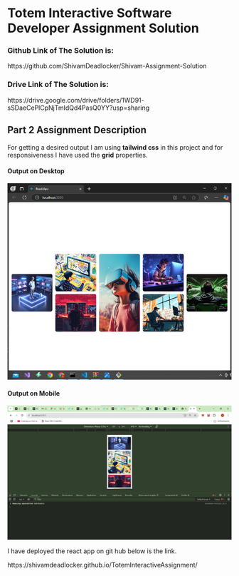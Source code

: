 # Totem Interactive Software Developer Assignment Solution

<h3>Github Link of The Solution is:  </h3>
  <link>https://github.com/ShivamDeadlocker/Shivam-Assignment-Solution<link> 
  
<h3>Drive Link of The Solution is:  </h3>
  <link>https://drive.google.com/drive/folders/1WD91-sSDaeCePlCpNjTmIdQd4PasQ0YY?usp=sharing<link> 

<h2>Part 2 Assignment Description</h2>
<p>For getting a desired output I am using <b>tailwind css</b> in this project and for responsiveness I have used the <b>grid</b> properties.</p>

<h4>Output on Desktop</h4>
<img src="Part 2 - Solution Output/DesktopOutput.png">

<h4>Output on Mobile</h4>
<img src="Part 2 - Solution Output/Mobile_Output.png">

<p>I have deployed the react app on git hub below is the link.</p>
<link>https://shivamdeadlocker.github.io/TotemInteractiveAssignment/</link>


  
